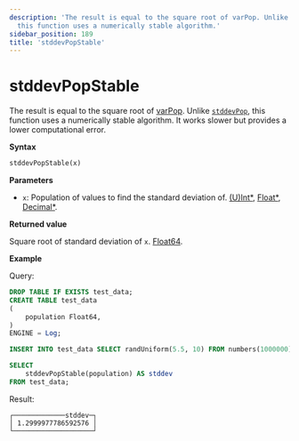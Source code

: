```yaml
---
description: 'The result is equal to the square root of varPop. Unlike stddevPop,
  this function uses a numerically stable algorithm.'
sidebar_position: 189
title: 'stddevPopStable'
---
```


# stddevPopStable

The result is equal to the square root of [varPop](../../../sql-reference/aggregate-functions/reference/varpop.md). Unlike [`stddevPop`](../reference/stddevpop.md), this function uses a numerically stable algorithm. It works slower but provides a lower computational error.

**Syntax**

```sql
stddevPopStable(x)
```

**Parameters**

- `x`: Population of values to find the standard deviation of. [(U)Int*](../../data-types/int-uint.md), [Float*](../../data-types/float.md), [Decimal*](../../data-types/decimal.md).

**Returned value**

Square root of standard deviation of `x`. [Float64](../../data-types/float.md).

**Example**

Query:

```sql
DROP TABLE IF EXISTS test_data;
CREATE TABLE test_data
(
    population Float64,
)
ENGINE = Log;

INSERT INTO test_data SELECT randUniform(5.5, 10) FROM numbers(1000000)

SELECT
    stddevPopStable(population) AS stddev
FROM test_data;
```

Result:

```response
┌─────────────stddev─┐
│ 1.2999977786592576 │
└────────────────────┘
```
